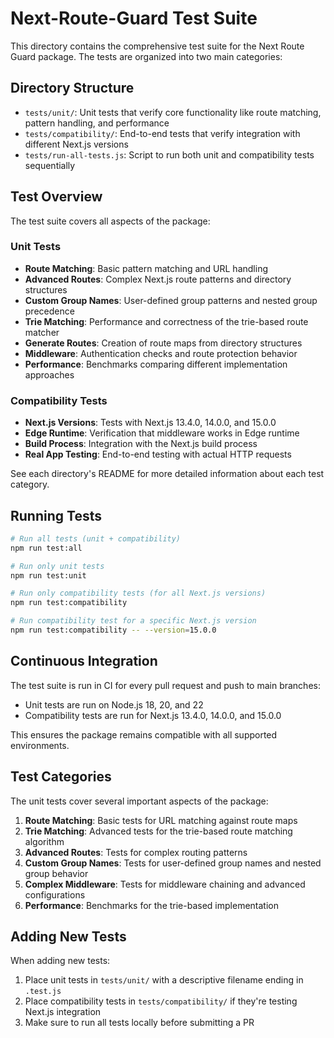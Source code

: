 # Next-Route-Guard Test Suite

This directory contains the comprehensive test suite for the Next Route Guard package. The tests are organized into two main categories:

## Directory Structure

- `tests/unit/`: Unit tests that verify core functionality like route matching, pattern handling, and performance
- `tests/compatibility/`: End-to-end tests that verify integration with different Next.js versions
- `tests/run-all-tests.js`: Script to run both unit and compatibility tests sequentially

## Test Overview

The test suite covers all aspects of the package:

### Unit Tests
- **Route Matching**: Basic pattern matching and URL handling
- **Advanced Routes**: Complex Next.js route patterns and directory structures
- **Custom Group Names**: User-defined group patterns and nested group precedence
- **Trie Matching**: Performance and correctness of the trie-based route matcher
- **Generate Routes**: Creation of route maps from directory structures
- **Middleware**: Authentication checks and route protection behavior
- **Performance**: Benchmarks comparing different implementation approaches

### Compatibility Tests
- **Next.js Versions**: Tests with Next.js 13.4.0, 14.0.0, and 15.0.0
- **Edge Runtime**: Verification that middleware works in Edge runtime
- **Build Process**: Integration with the Next.js build process
- **Real App Testing**: End-to-end testing with actual HTTP requests

See each directory's README for more detailed information about each test category.

## Running Tests

```bash
# Run all tests (unit + compatibility)
npm run test:all

# Run only unit tests
npm run test:unit

# Run only compatibility tests (for all Next.js versions)
npm run test:compatibility

# Run compatibility test for a specific Next.js version
npm run test:compatibility -- --version=15.0.0
```

## Continuous Integration

The test suite is run in CI for every pull request and push to main branches:

- Unit tests are run on Node.js 18, 20, and 22
- Compatibility tests are run for Next.js 13.4.0, 14.0.0, and 15.0.0

This ensures the package remains compatible with all supported environments.

## Test Categories

The unit tests cover several important aspects of the package:

1. **Route Matching**: Basic tests for URL matching against route maps
2. **Trie Matching**: Advanced tests for the trie-based route matching algorithm
3. **Advanced Routes**: Tests for complex routing patterns
4. **Custom Group Names**: Tests for user-defined group names and nested group behavior
5. **Complex Middleware**: Tests for middleware chaining and advanced configurations
6. **Performance**: Benchmarks for the trie-based implementation

## Adding New Tests

When adding new tests:

1. Place unit tests in `tests/unit/` with a descriptive filename ending in `.test.js`
2. Place compatibility tests in `tests/compatibility/` if they're testing Next.js integration
3. Make sure to run all tests locally before submitting a PR